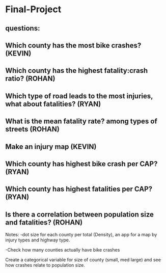 # Final-Project

## questions:
## Which county has the most bike crashes? (KEVIN)
## Which county has the highest fatality:crash ratio? (ROHAN) 
## Which type of road leads to the most injuries, what about fatalities? (RYAN)
## What is the mean fatality rate? among types of streets (ROHAN)
## Make an injury map (KEVIN)
## Which county has highest bike crash per CAP? (RYAN)
## Which county has highest fatalities per CAP?  (RYAN)
## Is there a correlation between population size and fatalities? (ROHAN)   

Notes: -dot size for each county per total (Density), an app for a map by injury types and highway type.

-Check how many counties actually have bike crashes

Create a categorical variable for size of county (small, med large) and see how crashes relate to population size.
